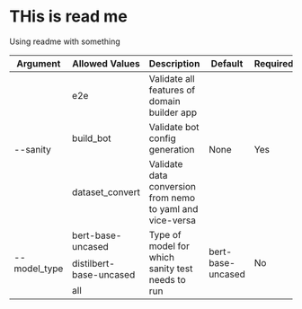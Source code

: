 # THis is read me 
Using readme with something<br>
<table>
    <thead>
        <tr>
            <th>Argument</th>
            <th>Allowed Values</th>
            <th>Description</th>
            <th>Default</th>
            <th>Required</th>
        </tr>
    </thead>
    <tbody>
        <tr>
            <td rowspan=3>--sanity</td>
            <td>e2e</td>
            <td>Validate all features of domain builder app</td>
            <td rowspan=3>None</td>
            <td rowspan=3>Yes</td>
        </tr>
        <tr>
            <td>build_bot</td>
            <td>Validate bot config generation</td>
        </tr>
        <tr>
            <td>dataset_convert</td>
            <td>Validate data conversion from nemo to yaml and vice-versa</td>
        </tr>
        <tr>
            <td rowspan=3>--model_type</td>
            <td>bert-base-uncased</td>
            <td rowspan=3>Type of model for which sanity test needs to run</td>
            <td rowspan=3>bert-base-uncased</td>
            <td rowspan=3>No</td>
        </tr>
        <tr>
            <td>distilbert-base-uncased</td>
        </tr>
        <tr>
            <td>all</td>
        </tr>
    </tbody>
</table>

